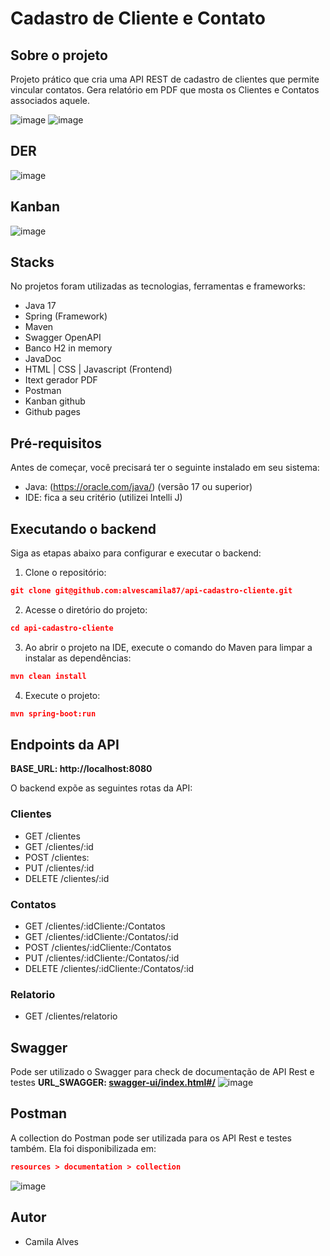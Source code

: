 # Cadastro de Cliente e Contato

## Sobre o projeto
Projeto prático que cria uma API REST de cadastro de clientes que permite vincular contatos. 
Gera relatório em PDF que mosta os Clientes e Contatos associados aquele.

![image](https://github.com/alvescamila87/api-cadastro-cliente/assets/116912821/b540d6d4-0914-4609-8d35-4b45c03acb80)
![image](https://github.com/alvescamila87/api-cadastro-cliente/assets/116912821/944eb213-894d-491b-acf7-4b2a961fb133)

## DER
![image](https://github.com/alvescamila87/api-cadastro-cliente/assets/116912821/c5b62580-4098-4d9b-9918-2d75500926b0)

## Kanban
![image](https://github.com/alvescamila87/api-cadastro-cliente/assets/116912821/7e107d45-88e8-4782-a7e7-eecca76933dd)


## Stacks
No projetos foram utilizadas as tecnologias, ferramentas e frameworks:
* Java 17
* Spring (Framework)
* Maven
* Swagger OpenAPI
* Banco H2 in memory
* JavaDoc
* HTML | CSS | Javascript (Frontend)
* Itext gerador PDF
* Postman
* Kanban github
* Github pages

## Pré-requisitos
Antes de começar, você precisará ter o seguinte instalado em seu sistema:
* Java: (https://oracle.com/java/) (versão 17 ou superior)
* IDE: fica a seu critério (utilizei Intelli J)

## Executando o backend
Siga as etapas abaixo para configurar e executar o backend:

1. Clone o repositório:

```json
git clone git@github.com:alvescamila87/api-cadastro-cliente.git
```

2. Acesse o diretório do projeto:

```json
cd api-cadastro-cliente
```

3. Ao abrir o projeto na IDE, execute o comando do Maven para limpar a instalar as dependências:

```json
mvn clean install
```

4. Execute o projeto:

```json
mvn spring-boot:run
```

## Endpoints da API
**BASE_URL: http://localhost:8080**

O backend expõe as seguintes rotas da API:

### Clientes
* GET /clientes
* GET /clientes/:id
* POST /clientes:
* PUT /clientes/:id
* DELETE /clientes/:id

### Contatos
* GET /clientes/:idCliente:/Contatos
* GET /clientes/:idCliente:/Contatos/:id
* POST /clientes/:idCliente:/Contatos
* PUT /clientes/:idCliente:/Contatos/:id
* DELETE /clientes/:idCliente:/Contatos/:id

### Relatorio
* GET /clientes/relatorio

## Swagger 
Pode ser utilizado o Swagger para check de documentação de API Rest e testes
**URL_SWAGGER: [swagger-ui/index.html#/](http://localhost:8080/swagger-ui/index.html#/)**
![image](https://github.com/alvescamila87/api-cadastro-cliente/assets/116912821/5d421a4c-31d7-4818-96f9-e102fd7a8180)

## Postman
A collection do Postman pode ser utilizada para os API Rest e testes também.
Ela foi disponibilizada em:
```json
resources > documentation > collection
```
![image](https://github.com/alvescamila87/api-cadastro-cliente/assets/116912821/02c37d85-7697-4b8e-aace-25e3b05e5afe)

## Autor
* Camila Alves




